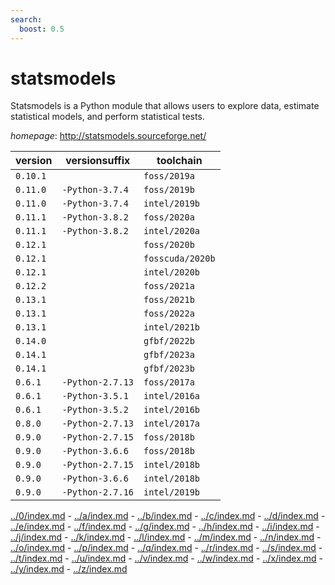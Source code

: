 ```yaml
---
search:
  boost: 0.5
---
```

# statsmodels

Statsmodels is a Python module that allows users to explore data, estimate statistical models, and perform statistical tests.

*homepage*: <http://statsmodels.sourceforge.net/>

version | versionsuffix | toolchain
--------|---------------|----------
``0.10.1`` |  | ``foss/2019a``
``0.11.0`` | ``-Python-3.7.4`` | ``foss/2019b``
``0.11.0`` | ``-Python-3.7.4`` | ``intel/2019b``
``0.11.1`` | ``-Python-3.8.2`` | ``foss/2020a``
``0.11.1`` | ``-Python-3.8.2`` | ``intel/2020a``
``0.12.1`` |  | ``foss/2020b``
``0.12.1`` |  | ``fosscuda/2020b``
``0.12.1`` |  | ``intel/2020b``
``0.12.2`` |  | ``foss/2021a``
``0.13.1`` |  | ``foss/2021b``
``0.13.1`` |  | ``foss/2022a``
``0.13.1`` |  | ``intel/2021b``
``0.14.0`` |  | ``gfbf/2022b``
``0.14.1`` |  | ``gfbf/2023a``
``0.14.1`` |  | ``gfbf/2023b``
``0.6.1`` | ``-Python-2.7.13`` | ``foss/2017a``
``0.6.1`` | ``-Python-3.5.1`` | ``intel/2016a``
``0.6.1`` | ``-Python-3.5.2`` | ``intel/2016b``
``0.8.0`` | ``-Python-2.7.13`` | ``intel/2017a``
``0.9.0`` | ``-Python-2.7.15`` | ``foss/2018b``
``0.9.0`` | ``-Python-3.6.6`` | ``foss/2018b``
``0.9.0`` | ``-Python-2.7.15`` | ``intel/2018b``
``0.9.0`` | ``-Python-3.6.6`` | ``intel/2018b``
``0.9.0`` | ``-Python-2.7.16`` | ``intel/2019b``

[../0/index.md](0) - [../a/index.md](a) - [../b/index.md](b) - [../c/index.md](c) - [../d/index.md](d) - [../e/index.md](e) - [../f/index.md](f) - [../g/index.md](g) - [../h/index.md](h) - [../i/index.md](i) - [../j/index.md](j) - [../k/index.md](k) - [../l/index.md](l) - [../m/index.md](m) - [../n/index.md](n) - [../o/index.md](o) - [../p/index.md](p) - [../q/index.md](q) - [../r/index.md](r) - [../s/index.md](s) - [../t/index.md](t) - [../u/index.md](u) - [../v/index.md](v) - [../w/index.md](w) - [../x/index.md](x) - [../y/index.md](y) - [../z/index.md](z)


